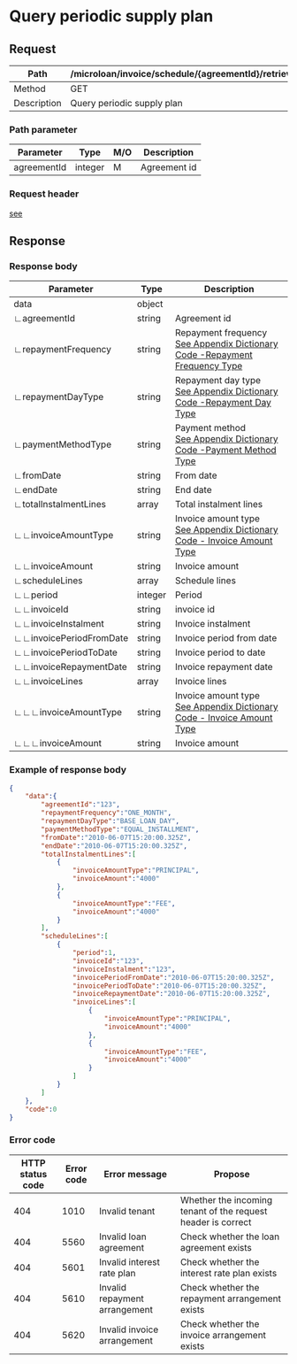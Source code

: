 # Query periodic supply plan

## Request

| Path        | /microloan/invoice/schedule/{agreementId}/retrieve |
| ----------- | -------------------------------------------------- |
| Method      | GET                                                |
| Description | Query periodic supply plan                         |

### Path parameter

| Parameter   | Type    | M/O  | Description  |
| ----------- | ------- | ---- | ------------ |
| agreementId | integer | M    | Agreement id |

### Request header

[see](../../header.md)

## Response

### Response body

| Parameter               | Type    | Description                                                  |
| ----------------------- | ------- | ------------------------------------------------------------ |
| data                    | object  |                                                              |
| ∟agreementId            | string  | Agreement id                                                 |
| ∟repaymentFrequency     | string  | Repayment frequency<br />[See Appendix Dictionary Code -Repayment Frequency Type](../../appendices/dictionary_code.md) |
| ∟repaymentDayType       | string  | Repayment day type<br/>[See Appendix Dictionary Code -Repayment Day Type](../../appendices/dictionary_code.md) |
| ∟paymentMethodType      | string  | Payment method <br/>[See Appendix Dictionary Code -Payment Method Type](../../appendices/dictionary_code.md) |
| ∟fromDate               | string  | From date                                                    |
| ∟endDate                | string  | End date                                                     |
| ∟totalInstalmentLines   | array   | Total instalment lines                                       |
| ∟∟invoiceAmountType     | string  | Invoice amount type<br/>[See Appendix Dictionary Code - Invoice Amount Type](../../appendices/dictionary_code.md) |
| ∟∟invoiceAmount         | string  | Invoice amount                                               |
| ∟scheduleLines          | array   | Schedule lines                                               |
| ∟∟period                | integer | Period                                                       |
| ∟∟invoiceId             | string  | invoice id                                                   |
| ∟∟invoiceInstalment     | string  | Invoice instalment                                           |
| ∟∟invoicePeriodFromDate | string  | Invoice period from date                                     |
| ∟∟invoicePeriodToDate   | string  | Invoice period to date                                       |
| ∟∟invoiceRepaymentDate  | string  | Invoice repayment date                                       |
| ∟∟invoiceLines          | array   | Invoice lines                                                |
| ∟∟∟invoiceAmountType    | string  | Invoice amount type<br/>[See Appendix Dictionary Code - Invoice Amount Type](../../appendices/dictionary_code.md) |
| ∟∟∟invoiceAmount        | string  | Invoice amount                                               |

### Example of response body

```json
{
    "data":{
        "agreementId":"123",
        "repaymentFrequency":"ONE_MONTH",
        "repaymentDayType":"BASE_LOAN_DAY",
        "paymentMethodType":"EQUAL_INSTALLMENT",
        "fromDate":"2010-06-07T15:20:00.325Z",
        "endDate":"2010-06-07T15:20:00.325Z",
        "totalInstalmentLines":[
            {
                "invoiceAmountType":"PRINCIPAL",
                "invoiceAmount":"4000"
            },
            {
                "invoiceAmountType":"FEE",
                "invoiceAmount":"4000"
            }
        ],
        "scheduleLines":[
            {
                "period":1,
                "invoiceId":"123",
                "invoiceInstalment":"123",
                "invoicePeriodFromDate":"2010-06-07T15:20:00.325Z",
                "invoicePeriodToDate":"2010-06-07T15:20:00.325Z",
                "invoiceRepaymentDate":"2010-06-07T15:20:00.325Z",
                "invoiceLines":[
                    {
                        "invoiceAmountType":"PRINCIPAL",
                        "invoiceAmount":"4000"
                    },
                    {
                        "invoiceAmountType":"FEE",
                        "invoiceAmount":"4000"
                    }
                ]
            }
        ]
    },
    "code":0
}
```

### Error code

| HTTP status code | Error code | Error message                 | Propose                                                      |
| ---------------- | ---------- | ----------------------------- | ------------------------------------------------------------ |
| 404              | 1010       | Invalid tenant                | Whether the incoming tenant of the request header is correct |
| 404              | 5560       | Invalid loan agreement        | Check whether the loan agreement exists                      |
| 404              | 5601       | Invalid interest rate plan    | Check whether the interest rate plan exists                  |
| 404              | 5610       | Invalid repayment arrangement | Check whether the repayment arrangement exists               |
| 404              | 5620       | Invalid invoice arrangement   | Check whether the invoice arrangement exists                 |